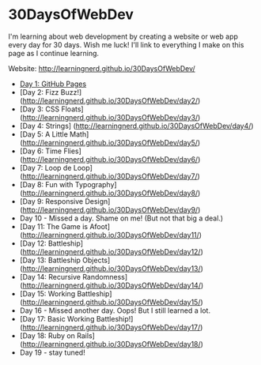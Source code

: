 # 30DaysOfWebDev
I'm learning about web development by creating a website or web app every day for 30 days. Wish me luck! I'll link to everything I make on this page as I continue learning.

Website: http://learningnerd.github.io/30DaysOfWebDev/

- [Day 1: GitHub Pages](http://learningnerd.github.io/30DaysOfWebDev/day1/)
- [Day 2: Fizz Buzz!] (http://learningnerd.github.io/30DaysOfWebDev/day2/)
- [Day 3: CSS Floats] (http://learningnerd.github.io/30DaysOfWebDev/day3/)
- [Day 4: Strings] (http://learningnerd.github.io/30DaysOfWebDev/day4/)
- [Day 5: A Little Math] (http://learningnerd.github.io/30DaysOfWebDev/day5/)
- [Day 6: Time Flies] (http://learningnerd.github.io/30DaysOfWebDev/day6/)
- [Day 7: Loop de Loop] (http://learningnerd.github.io/30DaysOfWebDev/day7/)
- [Day 8: Fun with Typography] (http://learningnerd.github.io/30DaysOfWebDev/day8/)
- [Day 9: Responsive Design] (http://learningnerd.github.io/30DaysOfWebDev/day9/)
- Day 10 - Missed a day. Shame on me! (But not that big a deal.)
- [Day 11: The Game is Afoot] (http://learningnerd.github.io/30DaysOfWebDev/day11/)
- [Day 12: Battleship] (http://learningnerd.github.io/30DaysOfWebDev/day12/)
- [Day 13: Battleship Objects] (http://learningnerd.github.io/30DaysOfWebDev/day13/)
- [Day 14: Recursive Randomness] (http://learningnerd.github.io/30DaysOfWebDev/day14/)
- [Day 15: Working Battleship] (http://learningnerd.github.io/30DaysOfWebDev/day15/)
- Day 16 - Missed another day. Oops! But I still learned a lot.
- [Day 17: Basic Working Battleship!] (http://learningnerd.github.io/30DaysOfWebDev/day17/)
- [Day 18: Ruby on Rails] (http://learningnerd.github.io/30DaysOfWebDev/day18/)
- Day 19 - stay tuned!
